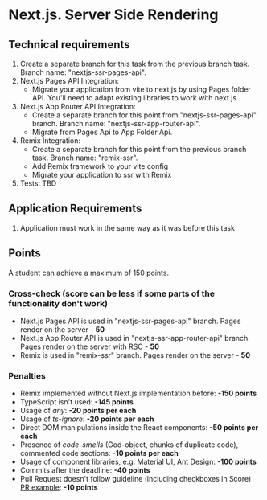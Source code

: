 # Next.js. Server Side Rendering

## Technical requirements

1. Create a separate branch for this task from the previous branch task. Branch name: "nextjs-ssr-pages-api".
2. Next.js Pages API Integration:
    - Migrate your application from vite to next.js by using Pages folder API. You'll need to adapt existing libraries to work with next.js.
2. Next.js App Router API Integration:
    - Create a separate branch for this point from "nextjs-ssr-pages-api" branch. Branch name: "nextjs-ssr-app-router-api".
    - Migrate from Pages Api to App Folder Api.
3. Remix Integration:
    -  Create a separate branch for this point from the previous branch task. Branch name: "remix-ssr".
    - Add Remix framework to your vite config
    - Migrate your application to ssr with Remix
4. Tests: TBD

## Application Requirements

1. Application must work in the same way as it was before this task

## Points

A student can achieve a maximum of 150 points.

### Cross-check (score can be less if some parts of the functionality don't work)

- Next.js Pages API is used in "nextjs-ssr-pages-api" branch. Pages render on the server - **50**
- Next.js App Router API is used in "nextjs-ssr-app-router-api" branch. Pages render on the server with RSC - **50**
- Remix is used in "remix-ssr" branch. Pages render on the server - **50**


### Penalties

- Remix implemented without Next.js implementation before: **-150 points**
- TypeScript isn't used: **-145 points**
- Usage of _any_: **-20 points per each**
- Usage of _ts-ignore_: **-20 points per each**
- Direct DOM manipulations inside the React components: **-50 points per each**
- Presence of _code-smells_ (God-object, chunks of duplicate code), commented code sections: **-10 points per each**
- Usage of component libraries, e.g. Material UI, Ant Design: **-100 points**
- Commits after the deadline: **-40 points**
- Pull Request doesn't follow guideline (including checkboxes in Score) [PR example](https://docs.rs.school/#/en/pull-request-review-process?id=pull-request-description-must-contain-the-following): **-10 points**
